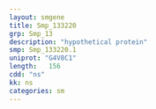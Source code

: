 ```yaml
---
layout: smgene
title: Smp_133220
grp: Smp_13
description: "hypothetical protein"
smp: Smp_133220.1
uniprot: "G4V8C1"
length:   156
cdd: "ns"
kk: ns
categories: sm
---
```

